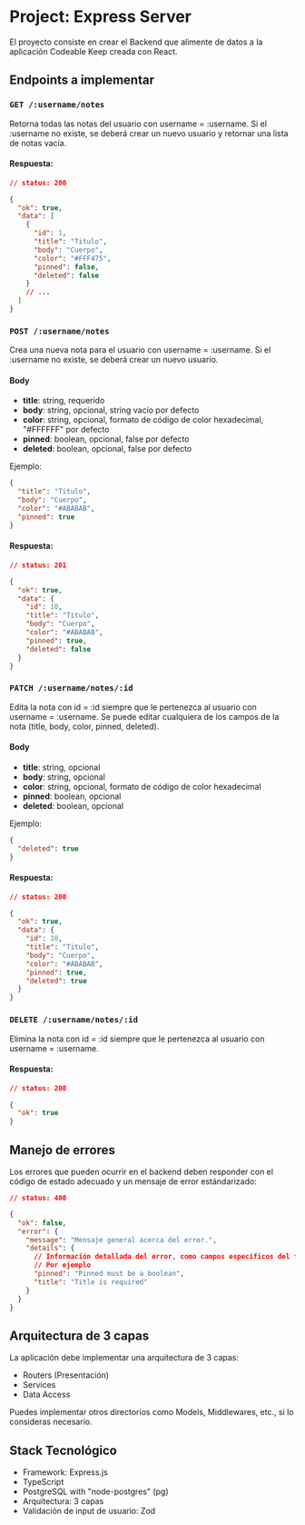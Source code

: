 # Project: Express Server

El proyecto consiste en crear el Backend que alimente de datos a la aplicación Codeable Keep creada con React.

## Endpoints a implementar

### `GET /:username/notes`

Retorna todas las notas del usuario con username = :username. Si el :username no existe, se deberá crear un nuevo usuario y retornar una lista de notas vacía.

#### Respuesta:

```json
// status: 200

{
  "ok": true,
  "data": [
    {
      "id": 1,
      "title": "Titulo",
      "body": "Cuerpo",
      "color": "#FFF475",
      "pinned": false,
      "deleted": false
    }
    // ...
  ]
}
```

### `POST /:username/notes`

Crea una nueva nota para el usuario con username = :username. Si el :username no existe, se deberá crear un nuevo usuario.

#### Body

- **title**: string, requerido
- **body**: string, opcional, string vacío por defecto
- **color**: string, opcional, formato de código de color hexadecimal, "#FFFFFF" por defecto
- **pinned**: boolean, opcional, false por defecto
- **deleted**: boolean, opcional, false por defecto

Ejemplo:

```json
{
  "title": "Titulo",
  "body": "Cuerpo",
  "color": "#ABABAB",
  "pinned": true
}
```

#### Respuesta:

```json
// status: 201

{
  "ok": true,
  "data": {
    "id": 10,
    "title": "Titulo",
    "body": "Cuerpo",
    "color": "#ABABAB",
    "pinned": true,
    "deleted": false
  }
}
```

### `PATCH /:username/notes/:id`

Edita la nota con id = :id siempre que le pertenezca al usuario con username = :username. Se puede editar cualquiera de los campos de la nota (title, body, color, pinned, deleted).

#### Body

- **title**: string, opcional
- **body**: string, opcional
- **color**: string, opcional, formato de código de color hexadecimal
- **pinned**: boolean, opcional
- **deleted**: boolean, opcional

Ejemplo:

```json
{
  "deleted": true
}
```

#### Respuesta:

```json
// status: 200

{
  "ok": true,
  "data": {
    "id": 10,
    "title": "Titulo",
    "body": "Cuerpo",
    "color": "#ABABAB",
    "pinned": true,
    "deleted": true
  }
}
```

### `DELETE /:username/notes/:id`

Elimina la nota con id = :id siempre que le pertenezca al usuario con username = :username.

#### Respuesta:

```json
// status: 200

{
  "ok": true
}
```

## Manejo de errores

Los errores que pueden ocurrir en el backend deben responder con el código de estado adecuado y un mensaje de error estándarizado:

```json
// status: 400

{
  "ok": false,
  "error": {
    "message": "Mensaje general acerca del error.",
    "details": {
      // Información detallada del error, como campos específicos del formulario.
      // Por ejemplo
      "pinned": "Pinned must be a boolean",
      "title": "Title is required"
    }
  }
}
```

## Arquitectura de 3 capas

La aplicación debe implementar una arquitectura de 3 capas:

- Routers (Presentación)
- Services
- Data Access

Puedes implementar otros directorios como Models, Middlewares, etc., si lo consideras necesario.

## Stack Tecnológico

- Framework: Express.js
- TypeScript
- PostgreSQL with "node-postgres" (pg)
- Arquitectura: 3 capas
- Validación de input de usuario: Zod
